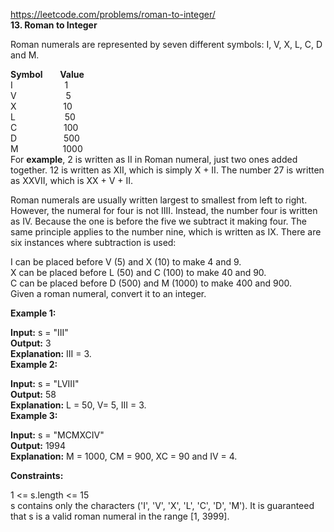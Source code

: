 https://leetcode.com/problems/roman-to-integer/<br/>
<b>13. Roman to Integer</b><br/>

Roman numerals are represented by seven different symbols: I, V, X, L, C, D and M.<br/>

<b>Symbol</b>    &nbsp; &nbsp; &nbsp;  <b> Value</b><br/>
I                &nbsp; &nbsp; &nbsp; &nbsp; &nbsp; &nbsp;&nbsp; &nbsp; &nbsp; &nbsp;&nbsp;   1<br/>
V                &nbsp; &nbsp; &nbsp;  &nbsp; &nbsp; &nbsp;&nbsp; &nbsp; &nbsp; &nbsp;  5<br/>
X                &nbsp; &nbsp; &nbsp;  &nbsp; &nbsp; &nbsp;&nbsp; &nbsp; &nbsp;&nbsp; 10<br/>
L                &nbsp; &nbsp; &nbsp;  &nbsp; &nbsp; &nbsp;&nbsp; &nbsp; &nbsp;&nbsp;&nbsp; 50<br/>
C                &nbsp; &nbsp; &nbsp; &nbsp; &nbsp; &nbsp;&nbsp; &nbsp; &nbsp;&nbsp; 100<br/>
D                &nbsp; &nbsp; &nbsp; &nbsp; &nbsp; &nbsp;&nbsp; &nbsp; &nbsp;&nbsp;&nbsp;500<br/>
M                &nbsp; &nbsp; &nbsp; &nbsp; &nbsp; &nbsp;&nbsp; &nbsp; &nbsp;&nbsp;1000<br/>
For <b>example</b>, 2 is written as II in Roman numeral, just two ones added together. 12 is written as XII, which is simply X + II. The number 27 is written as XXVII, which is XX + V + II.

Roman numerals are usually written largest to smallest from left to right. However, the numeral for four is not IIII. Instead, the number four is written as IV. Because the one is before the five we subtract it making four. The same principle applies to the number nine, which is written as IX. There are six instances where subtraction is used:

I can be placed before V (5) and X (10) to make 4 and 9. <br/>
X can be placed before L (50) and C (100) to make 40 and 90. <br/>
C can be placed before D (500) and M (1000) to make 400 and 900.<br/>
Given a roman numeral, convert it to an integer.<br/>

 

<b>Example 1:</b><br/>

<b>Input:</b> s = "III"<br/>
<b>Output:</b> 3<br/>
<b>Explanation:</b> III = 3.<br/>
<b>Example 2:</b><br/>

<b>Input:</b> s = "LVIII"<br/>
<b>Output:</b> 58<br/>
<b>Explanation:</b> L = 50, V= 5, III = 3.<br/>
<b>Example 3:</b><br/>

<b>Input:</b> s = "MCMXCIV"<br/>
<b>Output:</b> 1994<br/>
<b>Explanation:</b> M = 1000, CM = 900, XC = 90 and IV = 4.<br/>
 

<b>Constraints:</b><br/>

1 <= s.length <= 15<br/>
s contains only the characters ('I', 'V', 'X', 'L', 'C', 'D', 'M').
It is guaranteed that s is a valid roman numeral in the range [1, 3999].